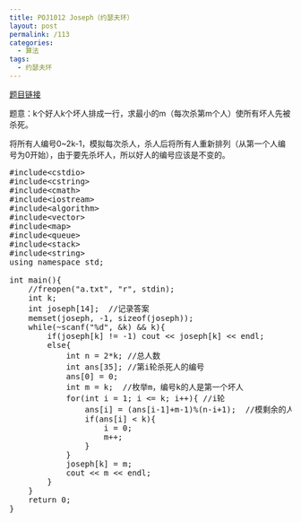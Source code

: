 ```yaml
---
title: POJ1012 Joseph（约瑟夫环）
layout: post
permalink: /113
categories:
  - 算法
tags:
  - 约瑟夫环
---
```

<a href="http://poj.org/problem?id=1012" target="_blank">题目链接</a>

题意：k个好人k个坏人排成一行，求最小的m（每次杀第m个人）使所有坏人先被杀死。

将所有人编号0~2k-1，模拟每次杀人，杀人后将所有人重新排列（从第一个人编号为0开始），由于要先杀坏人，所以好人的编号应该是不变的。

<pre class="brush: cpp; title: ; notranslate" title="">#include&lt;cstdio&gt;
#include&lt;cstring&gt;
#include&lt;cmath&gt;
#include&lt;iostream&gt;
#include&lt;algorithm&gt;
#include&lt;vector&gt;
#include&lt;map&gt;
#include&lt;queue&gt;
#include&lt;stack&gt;
#include&lt;string&gt;
using namespace std;

int main(){
    //freopen("a.txt", "r", stdin);
    int k;
    int joseph[14];  //记录答案
    memset(joseph, -1, sizeof(joseph));
    while(~scanf("%d", &k) && k){
        if(joseph[k] != -1) cout &lt;&lt; joseph[k] &lt;&lt; endl;
        else{
            int n = 2*k; //总人数
            int ans[35]; //第i轮杀死人的编号
            ans[0] = 0;
            int m = k;  //枚举m，编号k的人是第一个坏人
            for(int i = 1; i &lt;= k; i++){ //i轮
                ans[i] = (ans[i-1]+m-1)%(n-i+1);  //模剩余的人数
                if(ans[i] &lt; k){
                    i = 0;
                    m++;
                }
            }
            joseph[k] = m;
            cout &lt;&lt; m &lt;&lt; endl;
        }
    }
    return 0;
}
</pre>